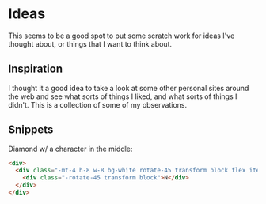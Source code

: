 # Ideas

This seems to be a good spot to put some scratch work for ideas I've thought about,
or things that I want to think about.

## Inspiration

I thought it a good idea to take a look at some other personal sites around the web
and see what sorts of things I liked, and what sorts of things I didn't. This
is a collection of some of my observations.

## Snippets

Diamond w/ a character in the middle:
```html
<div>
  <div class="-mt-4 h-8 w-8 bg-white rotate-45 transform block flex items-center justify-center">
    <div class="-rotate-45 transform block">N</div>
  </div>
</div>
```
